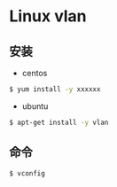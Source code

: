 # Linux vlan


## 安装

* centos

```bash
$ yum install -y xxxxxx
```

* ubuntu

```bash
$ apt-get install -y vlan
```


## 命令

```bash
$ vconfig
```